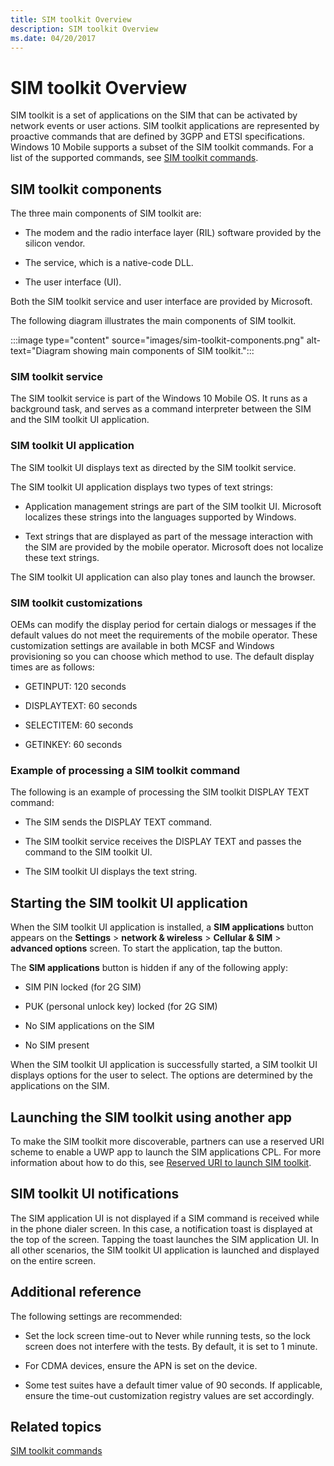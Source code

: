 ```yaml
---
title: SIM toolkit Overview
description: SIM toolkit Overview
ms.date: 04/20/2017
---
```


# SIM toolkit Overview


SIM toolkit is a set of applications on the SIM that can be activated by network events or user actions. SIM toolkit applications are represented by proactive commands that are defined by 3GPP and ETSI specifications. Windows 10 Mobile supports a subset of the SIM toolkit commands. For a list of the supported commands, see [SIM toolkit commands](sim-toolkit-commands.md).

## SIM toolkit components


The three main components of SIM toolkit are:

-   The modem and the radio interface layer (RIL) software provided by the silicon vendor.

-   The service, which is a native-code DLL.

-   The user interface (UI).

Both the SIM toolkit service and user interface are provided by Microsoft.

The following diagram illustrates the main components of SIM toolkit.

:::image type="content" source="images/sim-toolkit-components.png" alt-text="Diagram showing main components of SIM toolkit.":::

### SIM toolkit service

The SIM toolkit service is part of the Windows 10 Mobile OS. It runs as a background task, and serves as a command interpreter between the SIM and the SIM toolkit UI application.

### SIM toolkit UI application

The SIM toolkit UI displays text as directed by the SIM toolkit service.

The SIM toolkit UI application displays two types of text strings:

-   Application management strings are part of the SIM toolkit UI. Microsoft localizes these strings into the languages supported by Windows.

-   Text strings that are displayed as part of the message interaction with the SIM are provided by the mobile operator. Microsoft does not localize these text strings.

The SIM toolkit UI application can also play tones and launch the browser.

### SIM toolkit customizations

OEMs can modify the display period for certain dialogs or messages if the default values do not meet the requirements of the mobile operator. These customization settings are available in both MCSF and Windows provisioning so you can choose which method to use. The default display times are as follows:

-   GETINPUT: 120 seconds

-   DISPLAYTEXT: 60 seconds

-   SELECTITEM: 60 seconds

-   GETINKEY: 60 seconds

### Example of processing a SIM toolkit command

The following is an example of processing the SIM toolkit DISPLAY TEXT command:

-   The SIM sends the DISPLAY TEXT command.

-   The SIM toolkit service receives the DISPLAY TEXT and passes the command to the SIM toolkit UI.

-   The SIM toolkit UI displays the text string.

## Starting the SIM toolkit UI application


When the SIM toolkit UI application is installed, a **SIM applications** button appears on the **Settings** &gt; **network & wireless** &gt; **Cellular & SIM** &gt; **advanced options** screen. To start the application, tap the button.

The **SIM applications** button is hidden if any of the following apply:

-   SIM PIN locked (for 2G SIM)

-   PUK (personal unlock key) locked (for 2G SIM)

-   No SIM applications on the SIM

-   No SIM present

When the SIM toolkit UI application is successfully started, a SIM toolkit UI displays options for the user to select. The options are determined by the applications on the SIM.

## Launching the SIM toolkit using another app


To make the SIM toolkit more discoverable, partners can use a reserved URI scheme to enable a UWP app to launch the SIM applications CPL. For more information about how to do this, see [Reserved URI to launch SIM toolkit](reserved-uri-to-launch-sim-toolkit.md).

## SIM toolkit UI notifications


The SIM application UI is not displayed if a SIM command is received while in the phone dialer screen. In this case, a notification toast is displayed at the top of the screen. Tapping the toast launches the SIM application UI. In all other scenarios, the SIM toolkit UI application is launched and displayed on the entire screen.

## Additional reference


The following settings are recommended:

-   Set the lock screen time-out to Never while running tests, so the lock screen does not interfere with the tests. By default, it is set to 1 minute.

-   For CDMA devices, ensure the APN is set on the device.

-   Some test suites have a default timer value of 90 seconds. If applicable, ensure the time-out customization registry values are set accordingly.

## Related topics


[SIM toolkit commands](sim-toolkit-commands.md)

 

